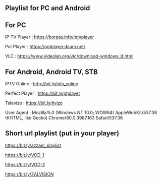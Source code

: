
Playlist for PC and Android
---------------------------



For PC
-----------------------------------------
IP-TV Player :  https://borpas.info/iptvplayer

Pot Player : https://potplayer.daum.net/

VLC : https://www.videolan.org/vlc/download-windows.id.html



For Android, Android TV, STB
-----------------------------------------
IPTV Online : http://bit.ly/iptv_online

Perfect Player : https://bit.ly/ptplayer

Televizo : https://bit.ly/tlvizo

User Agent : Mozilla/5.0 (Windows NT 10.0; WOW64) AppleWebKit/537.36 (KHTML, like Gecko) Chrome/80.0.3987.163 Safari/537.36



Short url playlist (put in your player)
-----------------------------------------
https://bit.ly/azzam_playlist

https://bit.ly/VOD-1

https://bit.ly/VOD-2

https://bit.ly/ZALVISION

